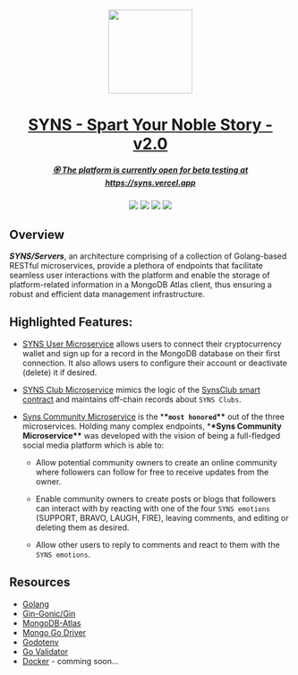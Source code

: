 <p align="center">
<br />
<a href="https://github.com/syns-platform"><img src="https://github.com/syns-platform/materials/blob/master/main_logos/Syns_Official_Main_Logo_V3.svg?raw=true" width="150" alt=""/>
<h1 align="center">SYNS - Spart Your Noble Story - v2.0</h1>
</p>

<h5 align="center"> 🏵️ The platform is currently open for beta testing at <a href="https://syns.vercel.app" target="_blank"> https://syns.vercel.app </a> </h5>

<div align="center" >

![](https://img.shields.io/badge/Golang-1.9.0-blue?style=flat-square&logo=go)
![](https://img.shields.io/badge/Gin_Gonic-1.8.1-blue?style=flat-square&logo=go)
![](https://img.shields.io/badge/Go_Ethereum-1.10.26-blue?style=flat-square&logo=go)
![](https://img.shields.io/badge/MongoDB-6.0.0-blue?style=flat-square&logo=mongodb)

</div>

## Overview

**_SYNS/Servers_**, an architecture comprising of a collection of Golang-based RESTful microservices, provide a plethora of endpoints that facilitate seamless user interactions with the platform and enable the storage of platform-related information in a MongoDB Atlas client, thus ensuring a robust and efficient data management infrastructure.


## Highlighted Features:

- [SYNS User Microservice](https://github.com/syns-platform/servers/tree/master/syns-users-ms) allows users to connect their cryptocurrency wallet and sign up for a record in the MongoDB database on their first connection. It also allows users to configure their account or deactivate (delete) it if desired.

- [SYNS Club Microservice](https://github.com/syns-platform/servers/tree/master/syns-club-ms) mimics the logic of the [SynsClub smart contract](https://github.com/syns-platform/contracts/blob/main/contracts/v1/SynsClub.sol) and maintains off-chain records about `SYNS Clubs`.

- [Syns Community Microservice](https://github.com/syns-platform/servers/tree/master/syns-community-ms) is the \***\*`most honored`\*\*** out of the three microservices. Holding many complex endpoints, \***\*Syns Community Microservice\*\*** was developed with the vision of being a full-fledged social media platform which is able to:

  - Allow potential community owners to create an online community where followers can follow for free to receive updates from the owner.

  - Enable community owners to create posts or blogs that followers can interact with by reacting with one of the four `SYNS emotions` (SUPPORT, BRAVO, LAUGH, FIRE), leaving comments, and editing or deleting them as desired.

  - Allow other users to reply to comments and react to them with the `SYNS emotions`.

## Resources

- [Golang](https://go.dev/)
- [Gin-Gonic/Gin](https://github.com/gin-gonic/gin)
- [MongoDB-Atlas](https://www.mongodb.com/atlas)
- [Mongo Go Driver](https://www.mongodb.com/docs/drivers/go/current/)
- [Godotenv](https://github.com/joho/godotenv)
- [Go Validator](https://pkg.go.dev/github.com/go-playground/validator/v10#section-readme)
- [Docker](https://www.docker.com/) - comming soon...
